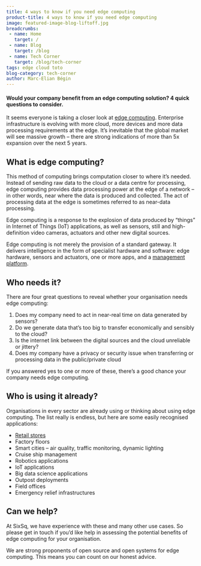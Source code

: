 ```yaml
---
title: 4 ways to know if you need edge computing
product-title: 4 ways to know if you need edge computing 
image: featured-image-blog-liftoff.jpg
breadcrumbs:
 - name: Home
   target: /
 - name: Blog
   target: /blog
 - name: Tech Corner
   target: /blog/tech-corner
tags: edge cloud toto
blog-category: tech-corner
author: Marc-Elian Bégin
---
```



#### Would your company benefit from an edge computing solution? 4 quick questions to consider.

It seems everyone is taking a closer look at [edge computing](/blog/what-is-edge-computing). Enterprise infrastructure is evolving with more cloud, more devices and more data processing requirements at the edge. It’s inevitable that the global market will see massive growth – there are strong indications of more than 5x expansion over the next 5 years.

## What is edge computing?

This method of computing brings computation closer to where it’s needed. Instead of sending raw data to the cloud or a data centre for processing, edge computing provides data processing power at the edge of a network – in other words, near where the data is produced and collected. The act of processing data at the edge is sometimes referred to as near-data processing.

Edge computing is a response to the explosion of data produced by “things” in Internet of Things (IoT) applications, as well as sensors, still and high-definition video cameras, actuators and other new digital sources.

Edge computing is not merely the provision of a standard gateway. It delivers intelligence in the form of specialist hardware and software: edge hardware, sensors and actuators, one or more apps, and a [management platform](https://nuvla.io).

## Who needs it?

There are four great questions to reveal whether your organisation needs edge computing:

1. Does my company need to act in near-real time on data generated by sensors?
1. Do we generate data that’s too big to transfer economically and sensibly to the cloud?
1. Is the internet link between the digital sources and the cloud unreliable or jittery?
1. Does my company have a privacy or security issue when transferring or processing data in the public/private cloud

If you answered yes to one or more of these, there’s a good chance your company needs edge computing.

## Who is using it already?

Organisations in every sector are already using or thinking about using edge computing. The list really is endless, but here are some easily recognised applications:

- [Retail stores](/case-studies/retail)
- Factory floors
- Smart cities – air quality, traffic monitoring, dynamic lighting
- Cruise ship management
- Robotics applications
- IoT applications
- Big data science applications
- Outpost deployments
- Field offices
- Emergency relief infrastructures

## Can we help?

At SixSq, we have experience with these and many other use cases. So please get in touch if you’d like help in assessing the potential benefits of edge computing for your organisation.

We are strong proponents of open source and open systems for edge computing. This means you can count on our honest advice.

